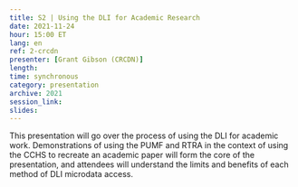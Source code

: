 ```yaml
---
title: S2 | Using the DLI for Academic Research
date: 2021-11-24
hour: 15:00 ET
lang: en
ref: 2-crcdn
presenter: [Grant Gibson (CRCDN)]
length:
time: synchronous
category: presentation
archive: 2021
session_link:
slides:
---
```

This presentation will go over the process of using the DLI for academic work. Demonstrations of using the PUMF and RTRA in the context of using the CCHS to recreate an academic paper will form the core of the presentation, and attendees will understand the limits and benefits of each method of DLI microdata access.
